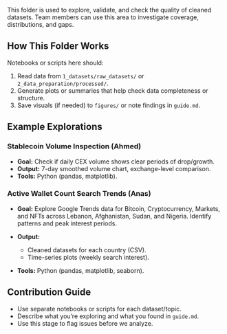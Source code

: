 This folder is used to explore, validate, and check the quality of cleaned
datasets. Team members can use this area to investigate coverage,
distributions, and gaps.

## How This Folder Works

Notebooks or scripts here should:

1. Read data from `1_datasets/raw_datasets/` or `2_data_preparation/processed/`.
2. Generate plots or summaries that help check data completeness or structure.
3. Save visuals (if needed) to `figures/` or note findings in `guide.md`.

## Example Explorations

### Stablecoin Volume Inspection (Ahmed)

- **Goal:** Check if daily CEX volume shows clear periods of drop/growth.
- **Output:** 7-day smoothed volume chart, exchange-level comparison.
- **Tools:** Python (pandas, matplotlib).

### Active Wallet Count Search Trends (Anas)

- **Goal:** Explore Google Trends data for Bitcoin, Cryptocurrency, Markets, and
 NFTs across Lebanon, Afghanistan, Sudan, and Nigeria. Identify patterns and
 peak interest periods.

- **Output:**
  - Cleaned datasets for each country (CSV).
  - Time-series plots (weekly search interest).

- **Tools:** Python (pandas, matplotlib, seaborn).

## Contribution Guide

- Use separate notebooks or scripts for each dataset/topic.
- Describe what you’re exploring and what you found in `guide.md`.
- Use this stage to flag issues before we analyze.
